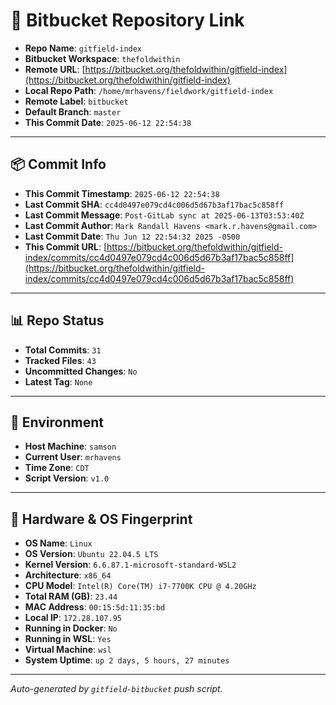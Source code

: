 # 🔗 Bitbucket Repository Link

- **Repo Name**: `gitfield-index`
- **Bitbucket Workspace**: `thefoldwithin`
- **Remote URL**: [https://bitbucket.org/thefoldwithin/gitfield-index](https://bitbucket.org/thefoldwithin/gitfield-index)
- **Local Repo Path**: `/home/mrhavens/fieldwork/gitfield-index`
- **Remote Label**: `bitbucket`
- **Default Branch**: `master`
- **This Commit Date**: `2025-06-12 22:54:38`

---

## 📦 Commit Info

- **This Commit Timestamp**: `2025-06-12 22:54:38`
- **Last Commit SHA**: `cc4d0497e079cd4c006d5d67b3af17bac5c858ff`
- **Last Commit Message**: `Post-GitLab sync at 2025-06-13T03:53:40Z`
- **Last Commit Author**: `Mark Randall Havens <mark.r.havens@gmail.com>`
- **Last Commit Date**: `Thu Jun 12 22:54:32 2025 -0500`
- **This Commit URL**: [https://bitbucket.org/thefoldwithin/gitfield-index/commits/cc4d0497e079cd4c006d5d67b3af17bac5c858ff](https://bitbucket.org/thefoldwithin/gitfield-index/commits/cc4d0497e079cd4c006d5d67b3af17bac5c858ff)

---

## 📊 Repo Status

- **Total Commits**: `31`
- **Tracked Files**: `43`
- **Uncommitted Changes**: `No`
- **Latest Tag**: `None`

---

## 🧭 Environment

- **Host Machine**: `samson`
- **Current User**: `mrhavens`
- **Time Zone**: `CDT`
- **Script Version**: `v1.0`

---

## 🧬 Hardware & OS Fingerprint

- **OS Name**: `Linux`
- **OS Version**: `Ubuntu 22.04.5 LTS`
- **Kernel Version**: `6.6.87.1-microsoft-standard-WSL2`
- **Architecture**: `x86_64`
- **CPU Model**: `Intel(R) Core(TM) i7-7700K CPU @ 4.20GHz`
- **Total RAM (GB)**: `23.44`
- **MAC Address**: `00:15:5d:11:35:bd`
- **Local IP**: `172.28.107.95`
- **Running in Docker**: `No`
- **Running in WSL**: `Yes`
- **Virtual Machine**: `wsl`
- **System Uptime**: `up 2 days, 5 hours, 27 minutes`

---

_Auto-generated by `gitfield-bitbucket` push script._

